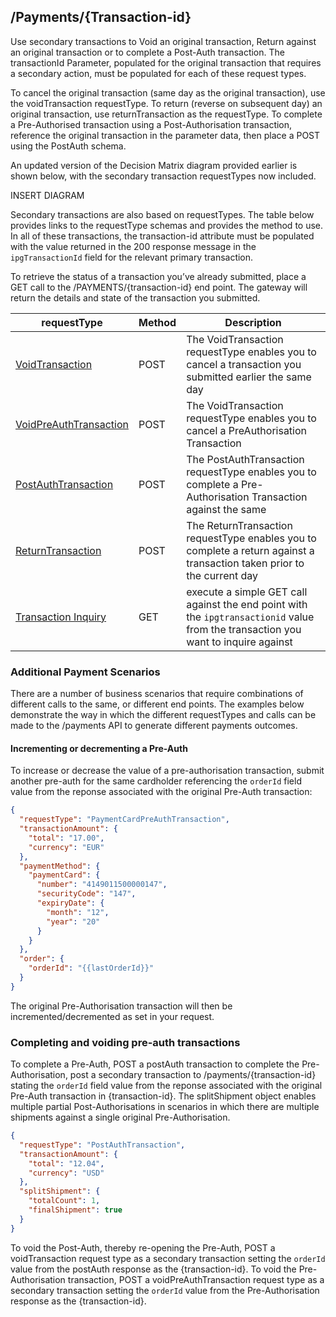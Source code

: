 ## /Payments/{Transaction-id}

Use secondary transactions to Void an original transaction, Return against an original transaction or to complete a Post-Auth transaction. The transactionId Parameter, populated for the original transaction that requires a secondary action, must be populated for each of these request types. 

To cancel the original transaction (same day as the original transaction), use the voidTransaction requestType. To return (reverse on subsequent day) an original transaction, use returnTransaction as the requestType. To complete a Pre-Authorised transaction using a Post-Authorisation transaction, reference the original transaction in the parameter data, then place a POST using the PostAuth schema. 

An updated version of the Decision Matrix diagram provided earlier is shown below, with the secondary transaction requestTypes now included. 

INSERT DIAGRAM

Secondary transactions are also based on requestTypes. The table below provides links to the requestType schemas and provides the method to use. In all of these transactions, the transaction-id attribute must be populated with the value returned in the 200 response message in the `ipgTransactionId` field for the relevant primary transaction. 

To retrieve the status of a transaction you’ve already submitted, place a GET call to the /PAYMENTS/{transaction-id} end point. The gateway will return the details and state of the transaction you submitted.

requestType | Method | Description
---------|----------|---------
 [VoidTransaction](https://docs.fiserv.com/docs/payments/reference/Payments.v1.yaml/components/schemas/VoidTransaction) | POST | The VoidTransaction requestType enables you to cancel a transaction you submitted earlier the same day
 [VoidPreAuthTransaction](https://docs.fiserv.com/docs/payments/reference/Payments.v1.yaml/components/schemas/VoidPreAuthTransaction) | POST | The VoidTransaction requestType enables you to cancel a PreAuthorisation Transaction
 [PostAuthTransaction](https://docs.fiserv.com/docs/payments/reference/Payments.v1.yaml/components/schemas/PostAuthTransaction) | POST | The PostAuthTransaction requestType enables you to complete a Pre-Authorisation Transaction against the same 
 [ReturnTransaction](https://docs.fiserv.com/docs/payments/reference/Payments.v1.yaml/components/schemas/ReturnTransaction) | POST | The ReturnTransaction requestType enables you to complete a return against a transaction taken prior to the current day
 [Transaction Inquiry](https://docs.fiserv.com/docs/payments/reference/Payments.v1.yaml/paths/~1payments~1%7Btransaction-id%7D/get) | GET | execute a simple GET call against the end point with the `ipgtransactionid` value from the transaction you want to inquire against 

### Additional Payment Scenarios

There are a number of business scenarios that require combinations of different calls to the same, or different end points. The examples below demonstrate the way in which the different requestTypes and calls can be made to the /payments API to generate different payments outcomes.

#### Incrementing or decrementing a Pre-Auth

To increase or decrease the value of a pre-authorisation transaction, submit another pre-auth for the same cardholder referencing the `orderId` field value from the reponse associated with the original Pre-Auth transaction:

    
```json YAML
{​​​​​​​​
  "requestType": "PaymentCardPreAuthTransaction",
  "transactionAmount": {​​​​​​​​
    "total": "17.00",
    "currency": "EUR"
  }​​​​​​​​,
  "paymentMethod": {​​​​​​​​
    "paymentCard": {​​​​​​​​
      "number": "4149011500000147",
      "securityCode": "147",
      "expiryDate": {​​​​​​​​
        "month": "12",
        "year": "20"
      }​​​​​​​​
    }​​​​​​​​
  }​​​​​​​​,
  "order": {​​​​​​​​
    "orderId": "{​​​​​​​​{​​​​​​​​lastOrderId}​​​​​​​​}​​​​​​​​"
  }​​​​​​​​
}​​​​​​​​
```

The original Pre-Authorisation transaction will then be incremented/decremented as set in your request.

### Completing and voiding pre-auth transactions

To complete a Pre-Auth, POST a postAuth transaction to complete the Pre-Authorisation, post a secondary transaction to /payments/{transaction-id} stating the `orderId` field value from the reponse associated with the original Pre-Auth transaction in {transaction-id}. The splitShipment object enables multiple partial Post-Authorisations in scenarios in which there are multiple shipments against a single original Pre-Authorisation.  

```json YAML
{
  "requestType": "PostAuthTransaction",
  "transactionAmount": {
    "total": "12.04",
    "currency": "USD"
  },
  "splitShipment": {
    "totalCount": 1,
    "finalShipment": true
  }
}
```

To void the Post-Auth, thereby re-opening the Pre-Auth, POST a voidTransaction request type as a secondary transaction setting the `orderId` value from the postAuth response as the {transaction-id}. To void the Pre-Authorisation transaction, POST a voidPreAuthTransaction request type as a secondary transaction setting the `orderId` value from the Pre-Authorisation response as the {transaction-id}. 

